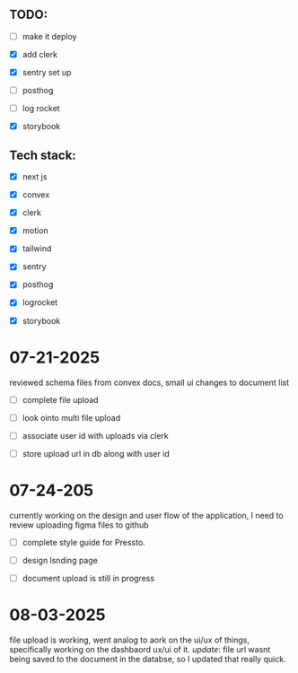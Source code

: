 ## TODO: 
- [ ] make it deploy 
- [x] add clerk
- [x] sentry set up
- [ ] posthog
- [ ] log rocket
- [x] storybook



## Tech stack:
- [x] next js
- [x] convex
- [x] clerk
- [x] motion
- [x] tailwind
- [x] sentry
- [x] posthog
- [x] logrocket
- [x] storybook


# 07-21-2025
reviewed schema files from convex docs, small ui changes to document list
- [ ] complete file upload
- [ ] look ointo multi file upload
- [ ] associate user id with uploads via clerk
- [ ] store upload url in db along with user id



# 07-24-205
currently working on the design and user flow of the application, 
I need to review uploading figma files to github
- [ ] complete style guide for Pressto.
- [ ] design lsnding page
- [ ] document upload is still in progress


# 08-03-2025
file upload is working, went analog to aork on the ui/ux of things,
specifically working on the dashbaord ux/ui of it.
*update*: file url wasnt being saved to the document in the databse, so
I updated that really quick.